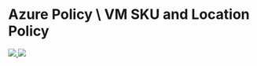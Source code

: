 # Azure Policy \ VM SKU and Location Policy
<a href="https://portal.azure.com/#create/Microsoft.Template/uri/https%3A%2F%2Fraw.githubusercontent.com%2Fpthoor%2FAzureARMTemplates%2Fmaster%2FAzure%20Policy%2FVM%20SKU%20and%20Location%20Policy%2Fazurepolicy.json" alt="Deploy to Azure" target="_blank">
   <img src="http://azuredeploy.net/deploybutton.png"/>
</a>

<a href="https://azuredeploy.net/" target="_blank">
    <img src="https://azuredeploy.net/deploybutton.png"/>
</a>